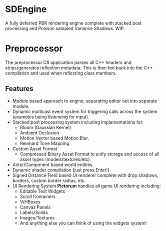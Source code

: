 # SDEngine
A fully deferred PBR rendering engine complete with stacked post processing and Poisson sampled Variance Shadows. WIP.

# Preprocessor
The preprocessor C# application parses all C++ headers and strips/generates reflection metadata. This is then fed back into the C++ compilation and used when reflecting class members.

## Features
- Module based approach to engine, separating editor out into separate module.
- Dynamic multicast event system for triggering calls across the system (examples being listeneing for input).
- Stacked post processing system including implementations for:
    - Bloom (Gaussian Kernel)
    - Ambient Occlusion
    - Motion Vector based Motion Blur.
    - Reinhard Tone Mapping
- Custom Asset Format
    - Compressed Binary Asset Format to unify storage and access of all asset types (models/textures/etc).
- Actor/Component based world entities.
- Dynamic shader compilation (just press Enter!)
- Signed Distance Field based UI renderer complete with drop shadows, borders, custom border radius, etc.
- UI Rendering System **Pictorum** handles all game UI rendering including:
     - Editable Text Widgets
     - Scroll Containers
     - V/HBoxes
     - Canvas Panels
     - Labels/Solids
     - Images/Textures
     - And anything else you can think of using the widgets system!
